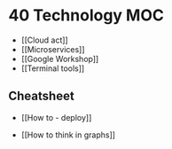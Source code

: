 # 40 Technology MOC
* [[Cloud act]]
* [[Microservices]]
* [[Google Workshop]]
* [[Terminal tools]]

## Cheatsheet
* [[How to - deploy]]

* [[How to think in graphs]]